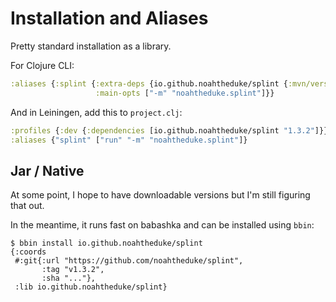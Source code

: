 # Installation and Aliases

Pretty standard installation as a library.

For Clojure CLI:

```clojure
:aliases {:splint {:extra-deps {io.github.noahtheduke/splint {:mvn/version "1.3.2"}}
                   :main-opts ["-m" "noahtheduke.splint"]}}
```

And in Leiningen, add this to `project.clj`:

```clojure
:profiles {:dev {:dependencies [io.github.noahtheduke/splint "1.3.2"]}}
:aliases {"splint" ["run" "-m" "noahtheduke.splint"]}
```

## Jar / Native

At some point, I hope to have downloadable versions but I'm still figuring that
out.

In the meantime, it runs fast on babashka and can be installed using `bbin`:

```text
$ bbin install io.github.noahtheduke/splint
{:coords
 #:git{:url "https://github.com/noahtheduke/splint",
       :tag "v1.3.2",
       :sha "..."},
 :lib io.github.noahtheduke/splint}
```
